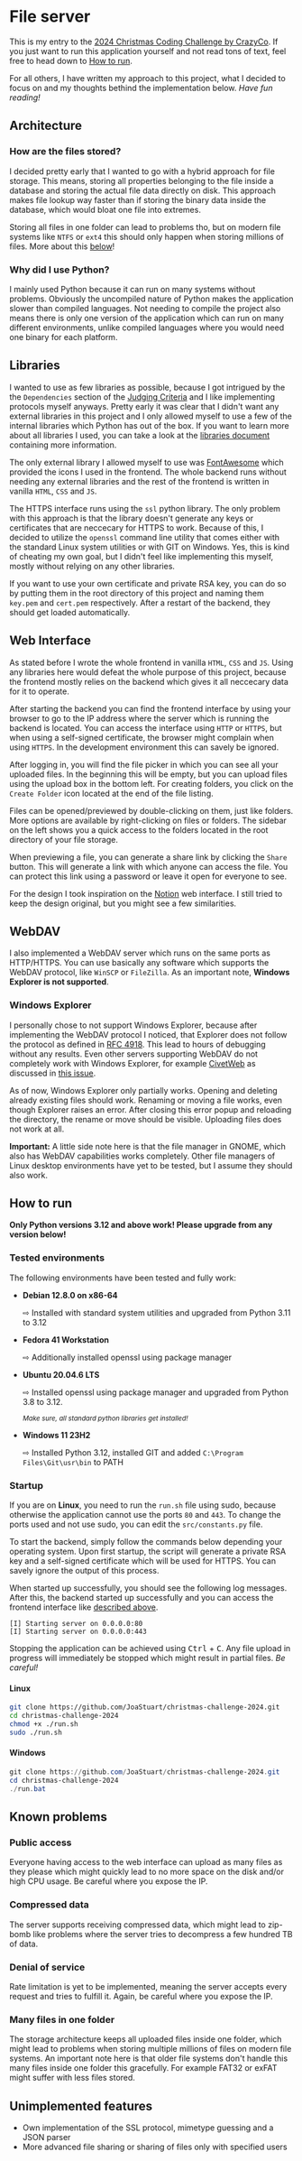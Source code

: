 # File server

This is my entry to the [2024 Christmas Coding Challenge by CrazyCo](CHALLENGE.md). If you just want to run this
application yourself and not read tons of text, feel free to head down to [How to run](#how-to-run).

For all others, I have written my approach to this project, what I decided to focus on and my thoughts bethind the
implementation below. _Have fun reading!_

## Architecture

### How are the files stored?

I decided pretty early that I wanted to go with a hybrid approach for file storage. This means, storing all
properties belonging to the file inside a database and storing the actual file data directly on disk. This approach
makes file lookup way faster than if storing the binary data inside the database, which would bloat one file into
extremes.

Storing all files in one folder can lead to problems tho, but on modern file systems like `NTFS` or `ext4` this
should only happen when storing millions of files. More about this [below](#many-files-in-one-folder)!

### Why did I use Python?

I mainly used Python because it can run on many systems without problems. Obviously the uncompiled nature of Python
makes the application slower than compiled languages. Not needing to compile the project also means there is only one
version of the application which can run on many different environments, unlike compiled languages where you would
need one binary for each platform.

## Libraries

I wanted to use as few libraries as possible, because I got intrigued by the the `Dependencies` section of the
[Judging Criteria](CHALLENGE.md#-judging-criteria) and I like implementing protocols myself anyways. Pretty early it
was clear that I didn't want any external libraries in this project and I only allowed myself to use a few of the
internal libraries which Python has out of the box. If you want to learn more about all libraries I used, you can
take a look at the [libraries document](LIBRARIES.md) containing more information.

The only external library I allowed myself to use was [FontAwesome](https://github.com/FortAwesome/Font-Awesome)
which provided the icons I used in the frontend. The whole backend runs without needing any external libraries and
the rest of the frontend is written in vanilla `HTML`, `CSS` and `JS`.

The HTTPS interface runs using the `ssl` python library. The only problem with this approach is that the library
doesn't generate any keys or certificates that are neccecary for HTTPS to work. Because of this, I decided to
utilize the `openssl` command line utility that comes either with the standard Linux system utilities or with GIT
on Windows. Yes, this is kind of cheating my own goal, but I didn't feel like implementing this myself, mostly
without relying on any other libraries.

If you want to use your own certificate and private RSA key, you can do so by putting them in the root directory of
this project and naming them `key.pem` and `cert.pem` respectively. After a restart of the backend, they should get
loaded automatically.

## Web Interface

As stated before I wrote the whole frontend in vanilla `HTML`, `CSS` and `JS`. Using any libraries here would
defeat the whole purpose of this project, because the frontend mostly relies on the backend which gives it all
neccecary data for it to operate.

After starting the backend you can find the frontend interface by using your browser to go to the IP address where
the server which is running the backend is located. You can access the interface using `HTTP` or `HTTPS`, but when
using a self-signed certificate, the browser might complain when using `HTTPS`. In the development environment this
can savely be ignored.

After logging in, you will find the file picker in which you can see all your uploaded files. In the beginning this
will be empty, but you can upload files using the upload box in the bottom left. For creating folders, you
click on the `Create Folder` icon located at the end of the file listing.

Files can be opened/previewed by double-clicking on them, just like folders. More options are available by
right-clicking on files or folders. The sidebar on the left shows you a quick access to the folders located in the
root directory of your file storage.

When previewing a file, you can generate a share link by clicking the `Share` button. This will generate a link
with which anyone can access the file. You can protect this link using a password or leave it open for everyone to
see.

For the design I took inspiration on the [Notion](https://notion.so) web interface. I still tried to keep the
design original, but you might see a few similarities.

## WebDAV

I also implemented a WebDAV server which runs on the same ports as HTTP/HTTPS. You can use basically any software
which supports the WebDAV protocol, like `WinSCP` or `FileZilla`. As an important note,
**Windows Explorer is not supported**.

### Windows Explorer

I personally chose to not support Windows Explorer, because after implementing the WebDAV protocol I noticed, that
Explorer does not follow the protocol as defined in [RFC 4918](https://datatracker.ietf.org/doc/html/rfc4918). This
lead to hours of debugging without any results. Even other servers supporting WebDAV do not completely work
with Windows Explorer, for example [CivetWeb](https://github.com/civetweb/civetweb) as discussed in
[this issue](https://github.com/civetweb/civetweb/issues/1040).

As of now, Windows Explorer only partially works. Opening and deleting already existing files should work. Renaming
or moving a file works, even though Explorer raises an error. After closing this error popup and reloading the
directory, the rename or move should be visible. Uploading files does not work at all.

**Important:** A little side note here is that the file manager in GNOME, which also has WebDAV capabilities works
completely. Other file managers of Linux desktop environments have yet to be tested, but I assume they should also
work.

## How to run

**Only Python versions 3.12 and above work! Please upgrade from any version below!**

### Tested environments

The following environments have been tested and fully work:

- **Debian 12.8.0 on x86-64**

  ⇨ Installed with standard system utilities and upgraded from Python 3.11 to 3.12

- **Fedora 41 Workstation**

  ⇨ Additionally installed openssl using package manager

- **Ubuntu 20.04.6 LTS**

  ⇨ Installed openssl using package manager and upgraded from Python 3.8 to 3.12.

  <small>_Make sure, all standard python libraries get installed!_</small>

- **Windows 11 23H2**

  ⇨ Installed Python 3.12, installed GIT and added `C:\Program Files\Git\usr\bin` to PATH

### Startup

If you are on **Linux**, you need to run the `run.sh` file using sudo, because otherwise the application cannot use
the ports `80` and `443`. To change the ports used and not use sudo, you can edit the `src/constants.py` file.

To start the backend, simply follow the commands below depending your operating system. Upon first startup, the
script will generate a private RSA key and a self-signed certificate which will be used for HTTPS. You can savely
ignore the output of this process.

When started up successfully, you should see the following log messages. After this, the backend started up
successfully and you can access the frontend interface like [described above](#web-interface).

```text
[I] Starting server on 0.0.0.0:80
[I] Starting server on 0.0.0.0:443
```

Stopping the application can be achieved using <kbd>Ctrl</kbd> + <kbd>C</kbd>. Any file upload in progress will
immediately be stopped which might result in partial files. _Be careful!_

#### Linux

```bash
git clone https://github.com/JoaStuart/christmas-challenge-2024.git
cd christmas-challenge-2024
chmod +x ./run.sh
sudo ./run.sh
```

#### Windows

```ps1
git clone https://github.com/JoaStuart/christmas-challenge-2024.git
cd christmas-challenge-2024
./run.bat
```

## Known problems

### Public access

Everyone having access to the web interface can upload as many files as they please which might quickly lead to no
more space on the disk and/or high CPU usage. Be careful where you expose the IP.

### Compressed data

The server supports receiving compressed data, which might lead to zip-bomb like problems where the server tries to
decompress a few hundred TB of data.

### Denial of service

Rate limitation is yet to be implemented, meaning the server accepts every request and tries to fulfill it. Again,
be careful where you expose the IP.

### Many files in one folder

The storage architecture keeps all uploaded files inside one folder, which might lead to problems when storing
multiple millions of files on modern file systems. An important note here is that older file systems don't handle
this many files inside one folder this gracefully. For example FAT32 or exFAT might suffer with less files stored.

## Unimplemented features

- Own implementation of the SSL protocol, mimetype guessing and a JSON parser
- More advanced file sharing or sharing of files only with specified users
